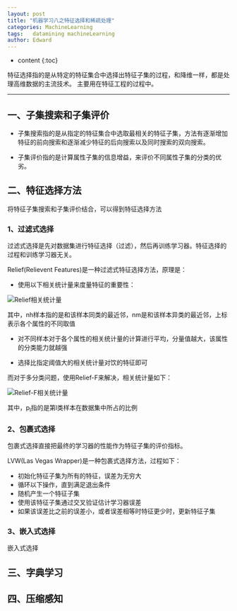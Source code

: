 ```yaml
---
layout: post
title: "机器学习八之特征选择和稀疏处理"
categories: MachineLearning
tags:   datamining machineLearning 
author: Edward
---
```


* content
{:toc}

特征选择指的是从特定的特征集合中选择出特征子集的过程，和降维一样，都是处理高维数据的主流技术。 主要用在特征工程的过程中。

--------------------

## 一、子集搜索和子集评价

- 子集搜索指的是从指定的特征集合中选取最相关的特征子集，方法有逐渐增加特征的前向搜索和逐渐减少特征的后向搜索以及同时搜索的双向搜索。

- 子集评价指的是计算属性子集的信息增益，来评价不同属性子集的分类的优劣。

## 二、特征选择方法

将特征子集搜索和子集评价结合，可以得到特征选择方法

### 1、过滤式选择

过滤式选择是先对数据集进行特征选择（过滤），然后再训练学习器。特征选择的过程和训练学习器无关。

Relief(Relievent Features)是一种过滤式特征选择方法，原理是：
- 使用以下相关统计量来度量特征的重要性：

![Relief相关统计量]()

其中，nh样本指的是和该样本同类的最近邻，nm是和该样本异类的最近邻，上标表示各个属性的不同取值

- 对不同样本对于各个属性的相关统计量的计算进行平均，分量值越大，该属性的分类能力就越强

- 选择比指定阈值大的相关统计量对饮的特征即可

而对于多分类问题，使用Relief-F来解决，相关统计量如下：

![Relief-F相关统计量]()

其中，p<sub>l</sub>指的是第l类样本在数据集中所占的比例

### 2、包裹式选择

包裹式选择直接把最终的学习器的性能作为特征子集的评价指标。

LVW(Las Vegas Wrapper)是一种包裹式选择方法，过程如下：

- 初始化特征子集为所有的特征，误差为无穷大
- 循环以下操作，直到满足退出条件
- 随机产生一个特征子集
- 使用该特征子集通过交叉验证估计学习器误差
- 如果该误差比之前的误差小，或者误差相等时特征更少时，更新特征子集

### 3、嵌入式选择

嵌入式选择

## 三、字典学习

## 四、压缩感知